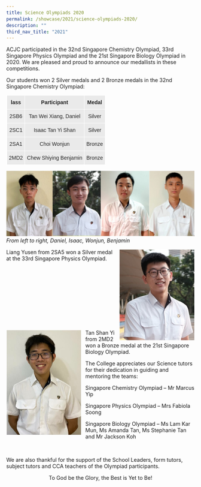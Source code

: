 ```yaml
---
title: Science Olympiads 2020
permalink: /showcase/2021/science-olympiads-2020/
description: ""
third_nav_title: "2021"
---
```

ACJC participated in the 32nd Singapore Chemistry Olympiad, 33rd Singapore Physics Olympiad and the 21st Singapore Biology Olympiad in 2020. We are pleased and proud to announce our medallists in these competitions.

Our students won 2 Silver medals and 2 Bronze medals in the 32nd Singapore Chemistry Olympiad:

<style type="text/css">
.tg  {border-collapse:collapse;border-spacing:0;}
.tg td{border-color:black;border-style:solid;border-width:1px;font-family:Arial, sans-serif;font-size:14px;
  overflow:hidden;padding:10px 5px;word-break:normal;}
.tg th{border-color:black;border-style:solid;border-width:1px;font-family:Arial, sans-serif;font-size:14px;
  font-weight:normal;overflow:hidden;padding:10px 5px;word-break:normal;}
.tg .tg-n4qt{background-color:#EAEAEA;color:#222;font-weight:bold;text-align:center;vertical-align:top}
.tg .tg-ii8k{background-color:#EAEAEA;color:#222;text-align:center;vertical-align:top}
</style>
<table style="border: 1px solid white" class="tg">
<thead>
  <tr>
    <th style="border: 1px solid white" class="tg-n4qt">lass</th>
    <th style="border: 1px solid white" class="tg-n4qt">Participant</th>
    <th style="border: 1px solid white" class="tg-n4qt">Medal</th>
  </tr>
</thead>
<tbody>
  <tr>
    <td style="border: 1px solid white" class="tg-ii8k">2SB6</td>
    <td style="border: 1px solid white" class="tg-ii8k">Tan Wei Xiang, Daniel</td>
    <td style="border: 1px solid white" class="tg-ii8k">Silver</td>
  </tr>
  <tr>
    <td style="border: 1px solid white" class="tg-ii8k">2SC1</td>
    <td style="border: 1px solid white" class="tg-ii8k">Isaac Tan Yi Shan</td>
    <td style="border: 1px solid white" class="tg-ii8k">Silver</td>
  </tr>
  <tr>
    <td style="border: 1px solid white" class="tg-ii8k">2SA1</td>
    <td style="border: 1px solid white" class="tg-ii8k">Choi Wonjun</td>
    <td style="border: 1px solid white" class="tg-ii8k">Bronze</td>
  </tr>
  <tr>
    <td style="border: 1px solid white" class="tg-ii8k">2MD2</td>
    <td style="border: 1px solid white" class="tg-ii8k">Chew Shiying Benjamin</td>
    <td style="border: 1px solid white" class="tg-ii8k">Bronze</td>
  </tr>
</tbody>
</table>

![](/images/Daniel%20Isaac%20Wonjun%20Benjamin.jpeg)
_From left to right, Daniel, Isaac, Wonjun, Benjamin_


<img src="/images/Yusen.jpeg" style="width: 40%; margin-left:10px;" align="right"> Liang Yusen from 2SA5 won a Silver medal at the 33rd Singapore Physics 
Olympiad.


<br>
<br>
<br>
<br>
<br>
<br>
<br>
<br>
<br>

<img src="/images/Tan%20Shan%20Yi.jpeg" style="width: 40%; margin-right:10px;" align="left"> Tan Shan Yi from 2MD2 won a Bronze medal at the 21st Singapore Biology Olympiad.


The College appreciates our Science tutors for their dedication in guiding and mentoring the teams:

  

Singapore Chemistry Olympiad – Mr Marcus Yip

Singapore Physics Olympiad – Mrs Fabiola Soong

Singapore Biology Olympiad – Ms Lam Kar Mun, Ms Amanda Tan, Ms Stephanie Tan and Mr Jackson Koh

<br>

We are also thankful for the support of the School Leaders, form tutors, subject tutors and CCA teachers of the Olympiad participants.


<center>To God be the Glory, the Best is Yet to Be!</center>
